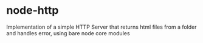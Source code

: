 # node-http

Implementation of a simple HTTP Server that returns html files from a folder and handles error, using bare node core modules

